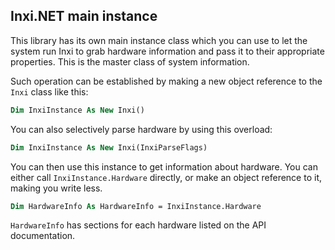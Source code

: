 ## Inxi.NET main instance

This library has its own main instance class which you can use to let the system run Inxi to grab hardware information and pass it to their appropriate properties. This is the master class of system information.

Such operation can be established by making a new object reference to the `Inxi` class like this:
```vb
Dim InxiInstance As New Inxi()
```
You can also selectively parse hardware by using this overload:
```vb
Dim InxiInstance As New Inxi(InxiParseFlags)
```
You can then use this instance to get information about hardware. You can either call `InxiInstance.Hardware` directly, or make an object reference to it, making you write less.
```vb
Dim HardwareInfo As HardwareInfo = InxiInstance.Hardware
```
`HardwareInfo` has sections for each hardware listed on the API documentation.
